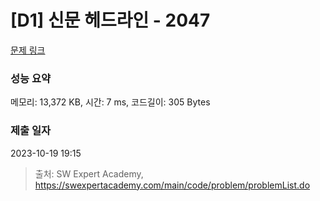 # [D1] 신문 헤드라인 - 2047 

[문제 링크](https://swexpertacademy.com/main/code/problem/problemDetail.do?contestProbId=AV5QKsLaAy0DFAUq) 

### 성능 요약

메모리: 13,372 KB, 시간: 7 ms, 코드길이: 305 Bytes

### 제출 일자

2023-10-19 19:15



> 출처: SW Expert Academy, https://swexpertacademy.com/main/code/problem/problemList.do